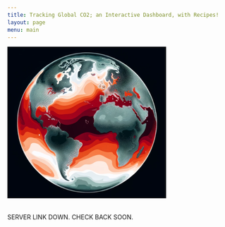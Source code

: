 ```yaml
---
title: Tracking Global CO2; an Interactive Dashboard, with Recipes!
layout: page
menu: main
---
```




<img src="/CO2_Data/hot_earth.png" width=360>
<br><br>

SERVER LINK DOWN. CHECK BACK SOON.

<!-- <iframe src="https://lsnerr.shinyapps.io/carousel_temp_ba/" width=700 height=500></iframe> -->